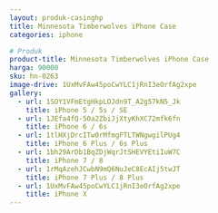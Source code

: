 ```yaml
---
layout: produk-casinghp
title: Minnesota Timberwolves iPhone Case
categories: iphone

# Produk
product-title: Minnesota Timberwolves iPhone Case
harga: 90000
sku: hn-0263
image-drive: 1UxMvFAw45poCwYLC1jRnI3eOrfAg2xpe
gallery:
  - url: 1SOY1VFmEtgHkpLOJdn9T_A2g57kN5_Jk
    title: iPhone 5 / 5s / SE
  - url: 1JEfa4fQ-50a2ZbiJjXtyKhXC72mfk6fn
    title: iPhone 6 / 6s
  - url: 1tlHXjDrcITw0rMfmgFTLTWNgwgilPUg4
    title: iPhone 6 Plus / 6s Plus
  - url: 1bh29ArDb1BqZDjWqrJtSHEVYEtiIuW7C
    title: iPhone 7 / 8
  - url: 1rMqAzehJCwbN9mQ6NuJeC8EcAIj5twJT
    title: iPhone 7 Plus / 8 Plus
  - url: 1UxMvFAw45poCwYLC1jRnI3eOrfAg2xpe
    title: iPhone X
---
```

